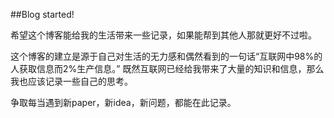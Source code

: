 ##Blog started!

希望这个博客能给我的生活带来一些记录，如果能帮到其他人那就更好不过啦。

这个博客的建立是源于自己对生活的无力感和偶然看到的一句话“互联网中98%的人获取信息而2%生产信息。” 既然互联网已经给我带来了大量的知识和信息，那么我也应该记录一些自己的思考。

争取每当遇到新paper，新idea，新问题，都能在此记录。

